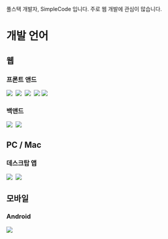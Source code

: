 풀스택 개발자, SimpleCode 입니다.
주로 웹 개발에 관심이 많습니다.

# 개발 언어

## 웹

### 프론트 앤드
<img src="https://img.shields.io/badge/HTML5-E34F26?style=flat-square&logo=HTML5&logoColor=white"/>&nbsp;
<img src="https://img.shields.io/badge/CSS3-1572B6?style=flat-square&logo=CSS3&logoColor=white"/>&nbsp;
<img src="https://img.shields.io/badge/JavaScript-F7DF1E?style=flat-square&logo=JavaScript&logoColor=white"/>&nbsp;
<img src="https://img.shields.io/badge/jQuery-0769ad?style=flat-square&logo=jQuery&logoColor=white"/>
<img src="https://img.shields.io/badge/Vue.js-4FC08D?style=flat-square&logo=vue.js&logoColor=white"/>

### 백앤드
<img src="https://img.shields.io/badge/PHP-777BB4?style=flat-square&logo=php&logoColor=white"/>&nbsp;
<img src="https://img.shields.io/badge/Node.js-43853d?style=flat-square&logo=node.js&logoColor=white"/>&nbsp;

## PC / Mac

### 데스크탑 앱
<img src="https://img.shields.io/badge/Electron.js-47848F?style=flat-square&logo=electron&logoColor=white"/>&nbsp;
<img src="https://img.shields.io/badge/Flutter-02569B?style=flat-square&logo=flutter&logoColor=white"/>&nbsp;

## 모바일

### Android
<img src="https://img.shields.io/badge/NativeScript-3655FF?style=flat-square&logo=nativescript&logoColor=white"/>&nbsp;
